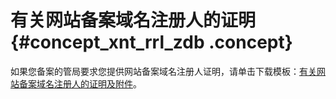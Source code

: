 # 有关网站备案域名注册人的证明 {#concept_xnt_rrl_zdb .concept}

如果您备案的管局要求您提供网站备案域名注册人证明，请单击下载模板：[有关网站备案域名注册人的证明及附件](http://docs-aliyun.cn-hangzhou.oss.aliyun-inc.com/assets/attach/64701/cn_zh/1514516159199/%E6%9C%89%E5%85%B3%E7%BD%91%E7%AB%99%E5%A4%87%E6%A1%88%E5%9F%9F%E5%90%8D%E6%B3%A8%E5%86%8C%E4%BA%BA%E7%9A%84%E8%AF%81%E6%98%8E%E5%8F%8A%E9%99%84%E4%BB%B62.0.docx?spm=a2c4g.11186623.2.3.zNKWlH&file=%E6%9C%89%E5%85%B3%E7%BD%91%E7%AB%99%E5%A4%87%E6%A1%88%E5%9F%9F%E5%90%8D%E6%B3%A8%E5%86%8C%E4%BA%BA%E7%9A%84%E8%AF%81%E6%98%8E%E5%8F%8A%E9%99%84%E4%BB%B62.0.docx)。


